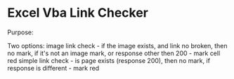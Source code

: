 # Excel Vba Link Checker

Purpose:

Two options:
image link check - if the image exists, and link no broken, then no mark, if it's not an image mark, or response other then 200 - mark cell red
simple link check - is page exists (response 200), then no mark, if response is different - mark red
